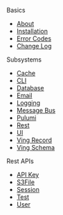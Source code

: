Basics
 - [About](index.html)
 - [Installation](installation.html)
 - [Error Codes](error-codes.html)
 - [Change Log](change-log.html)

Subsystems
 - [Cache](cache.html)
 - [CLI](cli.html)
 - [Database](drizzle.html)
 - [Email](email.html)
 - [Logging](logging.html)
 - [Message Bus](messagebus.html)
 - [Pulumi](pulumi.html)
 - [Rest](rest.html)
 - [UI](ui.html)
 - [Ving Record](ving-record.html)
 - [Ving Schema](ving-schema.html)

Rest APIs
 - [API Key](APIKey.html)
 - [S3File](S3File.html)
 - [Session](Session.html)
 - [Test](Test.html)
 - [User](User.html)